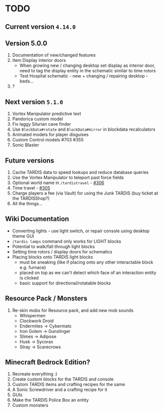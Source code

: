 # TODO

## Current version `4.14.0`

## Version 5.0.0

1. Documentation of new/changed features
2. Item Display interior doors
   * When growing new / changing desktop set display as interior door, need to tag the display entity in the schematic similar to time rotors
   * Test Hospital schematic - new + changing / repairing desktop - beds...
3. ?

## Next version `5.1.0`

1. Vortex Manipulator predictive text
2. Pandorica custom model
3. Fix laggy Silurian cave finder
4. Use `BlockData#rotate` and `BlockData#mirror` in blockdata recalculators
5. Animated models for player disguises
6. Custom Control models #703 #355
7. Sonic Blaster

## Future versions

1. Cache TARDIS data to speed lookups and reduce database queries
2. Use the Vortex Manipulator to teleport past force fields
3. Optional world name in `/tardistravel` - [#306](https://github.com/eccentricdevotion/TARDIS/issues/306)
4. Time travel - [#305](https://github.com/eccentricdevotion/TARDIS/issues/305)
5. Charge players a fee (via Vault) for using the Junk TARDIS (buy ticket at the TARDISShop?)
6. All the things...

## Wiki Documentation

* Converting lights - use light switch, or repair console using desktop theme GUI
* `/tardis lamps` command only works for LIGHT blocks
* Potential to walk/fall through light blocks
* Setting time rotors / display doors for schematics
* Placing blocks onto TARDIS light blocks 
  - must be sneaking (like if placing onto any other interactable block e.g. furnace) 
  - placed on top as we can't detect which face of an interaction entity is clicked
  - basic support for directional/rotatable blocks

## Resource Pack / Monsters

1. Re-skin mobs for Resource pack, and add new mob sounds
    * Whispermen
    * Clockwork Droid
    * Endermites -> Cybermats
    * Iron Golem -> Gunslinger
    * Slimes -> Adipose
    * Husk -> Sycorax
    * Stray -> Scarecrows

## Minecraft Bedrock Edition?

1. Recreate everything :)
2. Create custom blocks for the TARDIS and console
3. Custom TARDIS items and crafting recipes for the same
4. A Sonic Screwdriver and a crafting recipe for it
5. GUIs
6. Make the TARDIS Police Box an entity
7. Custom monsters
